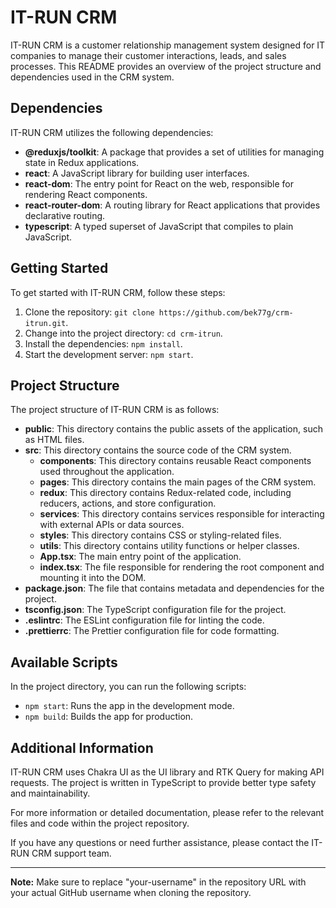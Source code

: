 # IT-RUN CRM

IT-RUN CRM is a customer relationship management system designed for IT companies to manage their customer interactions, leads, and sales processes. This README provides an overview of the project structure and dependencies used in the CRM system.

## Dependencies

IT-RUN CRM utilizes the following dependencies:

- **@reduxjs/toolkit**: A package that provides a set of utilities for managing state in Redux applications.
- **react**: A JavaScript library for building user interfaces.
- **react-dom**: The entry point for React on the web, responsible for rendering React components.
- **react-router-dom**: A routing library for React applications that provides declarative routing.
- **typescript**: A typed superset of JavaScript that compiles to plain JavaScript.

## Getting Started

To get started with IT-RUN CRM, follow these steps:

1. Clone the repository: `git clone https://github.com/bek77g/crm-itrun.git`.
2. Change into the project directory: `cd crm-itrun`.
3. Install the dependencies: `npm install`.
4. Start the development server: `npm start`.

## Project Structure

The project structure of IT-RUN CRM is as follows:

- **public**: This directory contains the public assets of the application, such as HTML files.
- **src**: This directory contains the source code of the CRM system.
  - **components**: This directory contains reusable React components used throughout the application.
  - **pages**: This directory contains the main pages of the CRM system.
  - **redux**: This directory contains Redux-related code, including reducers, actions, and store configuration.
  - **services**: This directory contains services responsible for interacting with external APIs or data sources.
  - **styles**: This directory contains CSS or styling-related files.
  - **utils**: This directory contains utility functions or helper classes.
  - **App.tsx**: The main entry point of the application.
  - **index.tsx**: The file responsible for rendering the root component and mounting it into the DOM.
- **package.json**: The file that contains metadata and dependencies for the project.
- **tsconfig.json**: The TypeScript configuration file for the project.
- **.eslintrc**: The ESLint configuration file for linting the code.
- **.prettierrc**: The Prettier configuration file for code formatting.

## Available Scripts

In the project directory, you can run the following scripts:

- `npm start`: Runs the app in the development mode.
- `npm build`: Builds the app for production.

## Additional Information

IT-RUN CRM uses Chakra UI as the UI library and RTK Query for making API requests. The project is written in TypeScript to provide better type safety and maintainability.

For more information or detailed documentation, please refer to the relevant files and code within the project repository.

If you have any questions or need further assistance, please contact the IT-RUN CRM support team.

---

**Note:** Make sure to replace "your-username" in the repository URL with your actual GitHub username when cloning the repository.
